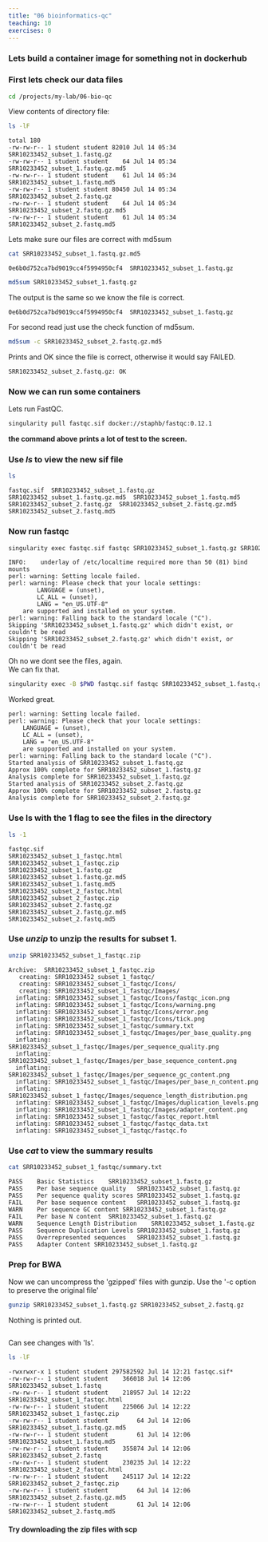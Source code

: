```yaml
---
title: "06 bioinformatics-qc"
teaching: 10
exercises: 0
---
```


### Lets build a container image for something not in dockerhub

### First lets check our data files 

```bash
cd /projects/my-lab/06-bio-qc
```

View contents of directory file:

```bash
ls -lF
```

```output
total 180
-rw-rw-r-- 1 student student 82010 Jul 14 05:34 SRR10233452_subset_1.fastq.gz
-rw-rw-r-- 1 student student    64 Jul 14 05:34 SRR10233452_subset_1.fastq.gz.md5
-rw-rw-r-- 1 student student    61 Jul 14 05:34 SRR10233452_subset_1.fastq.md5
-rw-rw-r-- 1 student student 80450 Jul 14 05:34 SRR10233452_subset_2.fastq.gz
-rw-rw-r-- 1 student student    64 Jul 14 05:34 SRR10233452_subset_2.fastq.gz.md5
-rw-rw-r-- 1 student student    61 Jul 14 05:34 SRR10233452_subset_2.fastq.md5
```



Lets make sure our files are correct with md5sum

```bash
cat SRR10233452_subset_1.fastq.gz.md5
```


```output
0e6b0d752ca7bd9019cc4f5994950cf4  SRR10233452_subset_1.fastq.gz
```



```bash
md5sum SRR10233452_subset_1.fastq.gz
```


The output is the same so we know the file is correct.

```output
0e6b0d752ca7bd9019cc4f5994950cf4  SRR10233452_subset_1.fastq.gz
```


For second read just use the check function of md5sum.

```bash
md5sum -c SRR10233452_subset_2.fastq.gz.md5 
```


Prints and OK since the file is correct, otherwise it would say FAILED.

```output
SRR10233452_subset_2.fastq.gz: OK
```



### Now we can run some containers


Lets run FastQC. 

```bash
singularity pull fastqc.sif docker://staphb/fastqc:0.12.1
```

**the command above prints a lot of test to the screen.**



###  Use *ls* to view the new sif file

```bash
ls 
```


```output
fastqc.sif  SRR10233452_subset_1.fastq.gz  SRR10233452_subset_1.fastq.gz.md5  SRR10233452_subset_1.fastq.md5  SRR10233452_subset_2.fastq.gz  SRR10233452_subset_2.fastq.gz.md5  SRR10233452_subset_2.fastq.md5

```


### Now run fastqc

```bash
singularity exec fastqc.sif fastqc SRR10233452_subset_1.fastq.gz SRR10233452_subset_2.fastq.gz
```

```output
INFO:    underlay of /etc/localtime required more than 50 (81) bind mounts
perl: warning: Setting locale failed.
perl: warning: Please check that your locale settings:
        LANGUAGE = (unset),
        LC_ALL = (unset),
        LANG = "en_US.UTF-8"
    are supported and installed on your system.
perl: warning: Falling back to the standard locale ("C").
Skipping 'SRR10233452_subset_1.fastq.gz' which didn't exist, or couldn't be read
Skipping 'SRR10233452_subset_2.fastq.gz' which didn't exist, or couldn't be read
```

Oh no we dont see the files, again.  
We can fix that.  


```bash
singularity exec -B $PWD fastqc.sif fastqc SRR10233452_subset_1.fastq.gz SRR10233452_subset_2.fastq.gz
```

Worked great.  

```output
perl: warning: Setting locale failed.
perl: warning: Please check that your locale settings:
	LANGUAGE = (unset),
	LC_ALL = (unset),
	LANG = "en_US.UTF-8"
    are supported and installed on your system.
perl: warning: Falling back to the standard locale ("C").
Started analysis of SRR10233452_subset_1.fastq.gz
Approx 100% complete for SRR10233452_subset_1.fastq.gz
Analysis complete for SRR10233452_subset_1.fastq.gz
Started analysis of SRR10233452_subset_2.fastq.gz
Approx 100% complete for SRR10233452_subset_2.fastq.gz
Analysis complete for SRR10233452_subset_2.fastq.gz
```

###  Use ls with the 1 flag to see the files in the directory

```bash
ls -1
```


```output
fastqc.sif
SRR10233452_subset_1_fastqc.html
SRR10233452_subset_1_fastqc.zip
SRR10233452_subset_1.fastq.gz
SRR10233452_subset_1.fastq.gz.md5
SRR10233452_subset_1.fastq.md5
SRR10233452_subset_2_fastqc.html
SRR10233452_subset_2_fastqc.zip
SRR10233452_subset_2.fastq.gz
SRR10233452_subset_2.fastq.gz.md5
SRR10233452_subset_2.fastq.md5

```



###  Use *unzip* to unzip the results for subset 1.

```bash
unzip SRR10233452_subset_1_fastqc.zip
```


```output
Archive:  SRR10233452_subset_1_fastqc.zip
   creating: SRR10233452_subset_1_fastqc/
   creating: SRR10233452_subset_1_fastqc/Icons/
   creating: SRR10233452_subset_1_fastqc/Images/
  inflating: SRR10233452_subset_1_fastqc/Icons/fastqc_icon.png  
  inflating: SRR10233452_subset_1_fastqc/Icons/warning.png  
  inflating: SRR10233452_subset_1_fastqc/Icons/error.png  
  inflating: SRR10233452_subset_1_fastqc/Icons/tick.png  
  inflating: SRR10233452_subset_1_fastqc/summary.txt  
  inflating: SRR10233452_subset_1_fastqc/Images/per_base_quality.png  
  inflating: SRR10233452_subset_1_fastqc/Images/per_sequence_quality.png  
  inflating: SRR10233452_subset_1_fastqc/Images/per_base_sequence_content.png  
  inflating: SRR10233452_subset_1_fastqc/Images/per_sequence_gc_content.png  
  inflating: SRR10233452_subset_1_fastqc/Images/per_base_n_content.png  
  inflating: SRR10233452_subset_1_fastqc/Images/sequence_length_distribution.png  
  inflating: SRR10233452_subset_1_fastqc/Images/duplication_levels.png  
  inflating: SRR10233452_subset_1_fastqc/Images/adapter_content.png  
  inflating: SRR10233452_subset_1_fastqc/fastqc_report.html  
  inflating: SRR10233452_subset_1_fastqc/fastqc_data.txt  
  inflating: SRR10233452_subset_1_fastqc/fastqc.fo  
```



###  Use *cat* to view the summary results

```bash
cat SRR10233452_subset_1_fastqc/summary.txt
```


```output
PASS	Basic Statistics	SRR10233452_subset_1.fastq.gz
PASS	Per base sequence quality	SRR10233452_subset_1.fastq.gz
PASS	Per sequence quality scores	SRR10233452_subset_1.fastq.gz
FAIL	Per base sequence content	SRR10233452_subset_1.fastq.gz
WARN	Per sequence GC content	SRR10233452_subset_1.fastq.gz
FAIL	Per base N content	SRR10233452_subset_1.fastq.gz
WARN	Sequence Length Distribution	SRR10233452_subset_1.fastq.gz
PASS	Sequence Duplication Levels	SRR10233452_subset_1.fastq.gz
PASS	Overrepresented sequences	SRR10233452_subset_1.fastq.gz
PASS	Adapter Content	SRR10233452_subset_1.fastq.gz

```




### Prep for BWA

Now we can uncompress the 'gzipped' files with gunzip. Use the '-c option to preserve the original file'

```bash
gunzip SRR10233452_subset_1.fastq.gz SRR10233452_subset_2.fastq.gz
```

Nothing is printed out. 
```output

```



Can see changes with 'ls'.

```bash
ls -lF
```


```output
-rwxrwxr-x 1 student student 297582592 Jul 14 12:21 fastqc.sif*
-rw-rw-r-- 1 student student    366018 Jul 14 12:06 SRR10233452_subset_1.fastq
-rw-rw-r-- 1 student student    218957 Jul 14 12:22 SRR10233452_subset_1_fastqc.html
-rw-rw-r-- 1 student student    225066 Jul 14 12:22 SRR10233452_subset_1_fastqc.zip
-rw-rw-r-- 1 student student        64 Jul 14 12:06 SRR10233452_subset_1.fastq.gz.md5
-rw-rw-r-- 1 student student        61 Jul 14 12:06 SRR10233452_subset_1.fastq.md5
-rw-rw-r-- 1 student student    355874 Jul 14 12:06 SRR10233452_subset_2.fastq
-rw-rw-r-- 1 student student    230235 Jul 14 12:22 SRR10233452_subset_2_fastqc.html
-rw-rw-r-- 1 student student    245117 Jul 14 12:22 SRR10233452_subset_2_fastqc.zip
-rw-rw-r-- 1 student student        64 Jul 14 12:06 SRR10233452_subset_2.fastq.gz.md5
-rw-rw-r-- 1 student student        61 Jul 14 12:06 SRR10233452_subset_2.fastq.md5
```


#### Try downloading the zip files with **scp**  




